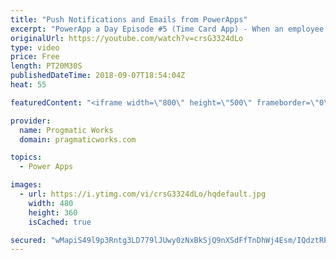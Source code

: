 ```yaml
---
title: "Push Notifications and Emails from PowerApps"
excerpt: "PowerApp a Day Episode #5 (Time Card App) - When an employee enters a time card, the employee's manager and project manager want to be notified for review. In this webinar you'll see how to notify people on their applications and  integrate into Office to send out emails.  Pragmatic Works Training :"
originalUrl: https://youtube.com/watch?v=crsG3324dLo
type: video
price: Free
length: PT20M30S
publishedDateTime: 2018-09-07T18:54:04Z
heat: 55

featuredContent: "<iframe width=\"800\" height=\"500\" frameborder=\"0\" src=\"https://www.youtube.com/embed/crsG3324dLo\" allow=\"accelerometer; autoplay; encrypted-media; gyroscope; picture-in-picture\" allowfullscreen></iframe>"

provider:
  name: Progmatic Works
  domain: pragmaticworks.com

topics:
  - Power Apps

images:
  - url: https://i.ytimg.com/vi/crsG3324dLo/hqdefault.jpg
    width: 480
    height: 360
    isCached: true

secured: "wMapiS49l9p3Rntg3LD779lJUwy0zNxBkSjQ9nXSdFfTnDhWj4Esm/IQdztRPNadWvjVSfCsRxzSmfYjy2YF6Gj29o1s7ekuvuNc3KkK3KuvS+C/Oic/JoZ8cEbY5vHESgx/pjY06283cnUdWiR6B8ZPuPCbZ/FvGROwxlZiOrW5n3Eoh1flSaIu9zS7UIsJrs5zyfMjI3Aoqyud/HTkUgjBRHx86K1jta3IKKEEMqWCm6SYTsm8zpVC20jv8Y6rbOuk2kLXz6SpZQ/vHigQoEJzQeP6PNkjsQeta/SK3d6kvkBeNbblH3x4Fjw+VqKrSHGrWUWbApBzpm2iTSsewRy+rmA9hRLyfD0oM/iJdO0+gorAlGAbTUTs99PfdYRrZIy7bq3PFBDhBYAPlhdSCOVnEFfvnVG1zUSfPOedemc=;DWNCotLYBhE2W98KEBdjoQ=="
---
```


